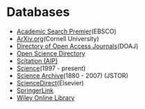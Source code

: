# Databases

* [Academic Search Premier](http://summit.csuci.edu:2048/login?url=http://search.ebscohost.com/login.aspx?authtype=ip,uid&profile=ehost&defaultdb=aph)\(EBSCO\)
* [ArXiv.org](http://arxiv.org/)\(Cornell University\)
* [Directory of Open Access Journals](http://www.doaj.org/)\(DOAJ\)
* [Open Science Directory](http://summit.csuci.edu:2048/login?url=http://www.opensciencedirectory.net/)
* [Scitation (AIP)](http://summit.csuci.edu:2048/login?url=http://www.scitation.org/)
* [Science](http://summit.csuci.edu:2048/login?url=http://www.sciencemag.org)\(1997 - present\)
* [Science Archive](http://summit.csuci.edu:2048/login?url=http://www.jstor.org/action/showPublication?journalCode=science)\(1880 - 2007\) \(JSTOR\)
* [ScienceDirect](http://summit.csuci.edu:2048/login?url=http://www.sciencedirect.com/)\(Elsevier\)
* [SpringerLink](http://summit.csuci.edu:2048/login?url=http://link.springer.com)
* [Wiley Online Library](http://summit.csuci.edu:2048/login?url=http://onlinelibrary.wiley.com)
